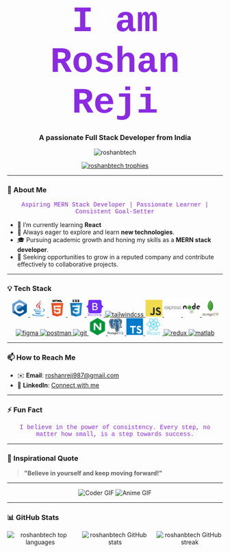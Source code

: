 <h1 align="center">
  <span style="color: #8A2BE2; font-family: 'Courier New', monospace; font-size: 3em;">
    I am <span>R</span><span>o</span><span>s</span><span>h</span><span>a</span><span>n</span> <span>R</span><span>e</span><span>j</span><span>i</span>
  </span>
</h1>

<h3 align="center">A passionate Full Stack Developer from India</h3>

<p align="center">
  <img src="https://komarev.com/ghpvc/?username=roshanbtech&label=Profile%20views&color=8A2BE2&style=flat" alt="roshanbtech" />
</p>

<p align="center">
  <a href="https://github.com/ryo-ma/github-profile-trophy">
    <img src="https://github-profile-trophy.vercel.app/?username=roshanbtech&theme=darkhub" alt="roshanbtech trophies" />
  </a>
</p>

---

### 🌟 About Me

<p align="center" style="color: #8A2BE2; font-family: 'Courier New', monospace;">
  Aspiring MERN Stack Developer | Passionate Learner | Consistent Goal-Setter
</p>

- 🌱 I’m currently learning **React**
- 🚀 Always eager to explore and learn **new technologies**.
- 🎓 Pursuing academic growth and honing my skills as a **MERN stack developer**.
- 💼 Seeking opportunities to grow in a reputed company and contribute effectively to collaborative projects.

---

### 💡 Tech Stack

<p align="center">
  <a href="https://www.cprogramming.com/" target="_blank" rel="noreferrer"> <img src="https://raw.githubusercontent.com/devicons/devicon/master/icons/c/c-original.svg" alt="c" width="40" height="40"/> </a>
  <a href="https://www.java.com" target="_blank" rel="noreferrer"> <img src="https://raw.githubusercontent.com/devicons/devicon/master/icons/java/java-original.svg" alt="java" width="40" height="40"/> </a>
  <a href="https://www.w3.org/html/" target="_blank" rel="noreferrer"> <img src="https://raw.githubusercontent.com/devicons/devicon/master/icons/html5/html5-original-wordmark.svg" alt="html5" width="40" height="40"/> </a>
  <a href="https://www.w3schools.com/css/" target="_blank" rel="noreferrer"> <img src="https://raw.githubusercontent.com/devicons/devicon/master/icons/css3/css3-original-wordmark.svg" alt="css3" width="40" height="40"/> </a>
  <a href="https://getbootstrap.com" target="_blank" rel="noreferrer"> <img src="https://raw.githubusercontent.com/devicons/devicon/master/icons/bootstrap/bootstrap-plain-wordmark.svg" alt="bootstrap" width="40" height="40"/> </a>
  <a href="https://tailwindcss.com/" target="_blank" rel="noreferrer"> <img src="https://www.vectorlogo.zone/logos/tailwindcss/tailwindcss-icon.svg" alt="tailwindcss" width="40" height="40"/> </a>
  <a href="https://developer.mozilla.org/en-US/docs/Web/JavaScript" target="_blank" rel="noreferrer"> <img src="https://raw.githubusercontent.com/devicons/devicon/master/icons/javascript/javascript-original.svg" alt="javascript" width="40" height="40"/> </a>
  <a href="https://expressjs.com" target="_blank" rel="noreferrer"> <img src="https://raw.githubusercontent.com/devicons/devicon/master/icons/express/express-original-wordmark.svg" alt="express" width="40" height="40"/> </a>
  <a href="https://nodejs.org" target="_blank" rel="noreferrer"> <img src="https://raw.githubusercontent.com/devicons/devicon/master/icons/nodejs/nodejs-original-wordmark.svg" alt="nodejs" width="40" height="40"/> </a>
  <a href="https://www.mongodb.com/" target="_blank" rel="noreferrer"> <img src="https://raw.githubusercontent.com/devicons/devicon/master/icons/mongodb/mongodb-original-wordmark.svg" alt="mongodb" width="40" height="40"/> </a>
  <a href="https://www.figma.com/" target="_blank" rel="noreferrer"> <img src="https://www.vectorlogo.zone/logos/figma/figma-icon.svg" alt="figma" width="40" height="40"/> </a>
  <a href="https://postman.com" target="_blank" rel="noreferrer"> <img src="https://www.vectorlogo.zone/logos/getpostman/getpostman-icon.svg" alt="postman" width="40" height="40"/> </a>
  <a href="https://git-scm.com/" target="_blank" rel="noreferrer"> <img src="https://www.vectorlogo.zone/logos/git-scm/git-scm-icon.svg" alt="git" width="40" height="40"/> </a>
  <a href="https://www.nginx.com" target="_blank" rel="noreferrer"> <img src="https://raw.githubusercontent.com/devicons/devicon/master/icons/nginx/nginx-original.svg" alt="nginx" width="40" height="40"/> </a>
  <a href="https://www.postgresql.org/" target="_blank" rel="noreferrer"> <img src="https://raw.githubusercontent.com/devicons/devicon/master/icons/postgresql/postgresql-original-wordmark.svg" alt="postgresql" width="40" height="40"/> </a>
  <a href="https://www.typescriptlang.org/" target="_blank" rel="noreferrer"> <img src="https://raw.githubusercontent.com/devicons/devicon/master/icons/typescript/typescript-original.svg" alt="typescript" width="40" height="40"/> </a>
  <a href="https://reactjs.org/" target="_blank" rel="noreferrer"> <img src="https://raw.githubusercontent.com/devicons/devicon/master/icons/react/react-original-wordmark.svg" alt="react" width="40" height="40"/> </a>
  <a href="https://redux.js.org/" target="_blank" rel="noreferrer"> <img src="https://raw.githubusercontent.com/reduxjs/redux/master/logo/logo.png" alt="redux" width="40" height="40"/> </a>
  <a href="https://www.mathworks.com/" target="_blank" rel="noreferrer"> <img src="https://upload.wikimedia.org/wikipedia/commons/2/21/Matlab_Logo.png" alt="matlab" width="40" height="40"/> </a>
</p>


---

### 📫 How to Reach Me

- ✉️ **Email**: [roshanreji987@gmail.com](mailto:roshanreji987@gmail.com)
- 💬 **LinkedIn**: [Connect with me](https://www.linkedin.com/in/roshan-reji-96951722b/)

---

### ⚡ Fun Fact

<p align="center" style="color: #8A2BE2; font-family: 'Courier New', monospace;">
  I believe in the power of consistency. Every step, no matter how small, is a step towards success.
</p>

---

### 🌟 Inspirational Quote

> **"Believe in yourself and keep moving forward!"**

---

<p align="center">
  <!-- Placeholder for Anime or coder GIFs -->
  <img src="https://giffiles.alphacoders.com/219/219846.gif" width="250" alt="Coder GIF">
  <img src="https://media.giphy.com/media/8YutMatqkTfSE/giphy.gif" width="250" alt="Anime GIF">
</p>

---

### 📊 GitHub Stats

<p align="center">
  <div style="display: grid; grid-template-columns: repeat(3, 1fr); gap: 20px; width: 100%; text-align: center;">
    <div>
      <img align="center" src="https://github-readme-stats.vercel.app/api/top-langs?username=roshanbtech&show_icons=true&locale=en&layout=compact&theme=purple" alt="roshanbtech top languages" />
    </div>
    <div>
      <img align="center" src="https://github-readme-stats.vercel.app/api?username=roshanbtech&show_icons=true&locale=en&theme=purple" alt="roshanbtech GitHub stats" />
    </div>
    <div>
      <img align="center" src="https://github-readme-streak-stats.herokuapp.com/?user=roshanbtech&theme=purple" alt="roshanbtech GitHub streak" />
    </div>
  </div>
</p>
